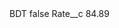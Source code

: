<?xml version="1.0" encoding="UTF-8"?>
<CustomMetadata xmlns="http://soap.sforce.com/2006/04/metadata" xmlns:xsi="http://www.w3.org/2001/XMLSchema-instance" xmlns:xsd="http://www.w3.org/2001/XMLSchema">
    <label>BDT</label>
    <protected>false</protected>
    <values>
        <field>Rate__c</field>
        <value xsi:type="xsd:double">84.89</value>
    </values>
</CustomMetadata>
